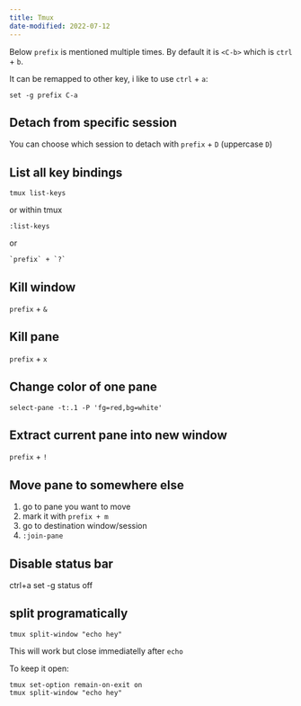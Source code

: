 ```yaml
---
title: Tmux
date-modified: 2022-07-12
---
```


Below `prefix` is mentioned multiple times. By default it is `<C-b>` which is `ctrl` + `b`.

It can be remapped to other key, i like to use `ctrl` + `a`:

```
set -g prefix C-a
```

## Detach from specific session

You can choose which session to detach with `prefix` + `D` (uppercase `D`)

## List all key bindings

```
tmux list-keys
```

or within tmux

```
:list-keys
```

or

```
`prefix` + `?`
```

## Kill window

`prefix` + `&`

## Kill pane

`prefix` + `x`

## Change color of one pane

```
select-pane -t:.1 -P 'fg=red,bg=white'
```

## Extract current pane into new window

`prefix` + `!`

## Move pane to somewhere else

1. go to pane you want to move
2. mark it with `prefix + m`
3. go to destination window/session
4. `:join-pane`

## Disable status bar

ctrl+a
set -g status off

## split programatically

```
tmux split-window "echo hey"
```

This will work but close immediatelly after `echo`

To keep it open:

```
tmux set-option remain-on-exit on
tmux split-window "echo hey"
```
